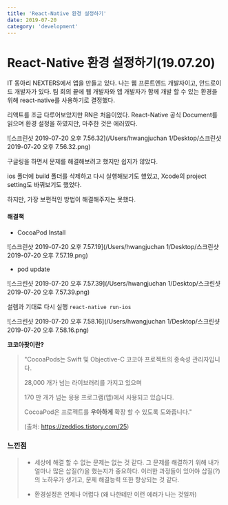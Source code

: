 ```yaml
---
title: 'React-Native 환경 설정하기'
date: 2019-07-20
category: 'development'
---
```


# React-Native 환경 설정하기(19.07.20)

IT 동아리 NEXTERS에서 앱을 만들고 있다. 
나는 웹 프론트엔드 개발자이고, 안드로이드 개발자가 있다. 팀 회의 끝에 웹 개발자와 앱 개발자가 함께 개발 할 수 있는 환경을 위해 react-native를 사용하기로 결정했다.

리액트를 조금 다루어보았지만 RN은 처음이었다.
React-Native 공식 Document를 읽으며 환경 설정을 하였지만, 마주한 것은 에러였다.

![스크린샷 2019-07-20 오후 7.56.32](/Users/hwangjuchan 1/Desktop/스크린샷 2019-07-20 오후 7.56.32.png)

구글링을 하면서 문제를 해결해보려고 했지만 쉽지가 않았다.

ios 폴더에 build 폴더를 삭제하고 다시 실행해보기도 했었고, Xcode의 project setting도 바꿔보기도 했었다.

하지만, 가장 보편적인 방법이 해결해주지는 못했다.



#### 해결책

- CocoaPod Install

![스크린샷 2019-07-20 오후 7.57.19](/Users/hwangjuchan 1/Desktop/스크린샷 2019-07-20 오후 7.57.19.png)

- pod update

![스크린샷 2019-07-20 오후 7.57.39](/Users/hwangjuchan 1/Desktop/스크린샷 2019-07-20 오후 7.57.39.png)



설렘과 기대로 다시 실행 `react-native run-ios`

![스크린샷 2019-07-20 오후 7.58.16](/Users/hwangjuchan 1/Desktop/스크린샷 2019-07-20 오후 7.58.16.png)



**코코아팟이란?**

> "CocoaPods는 Swift 및 Objective-C 코코아 프로젝트의 종속성 관리자입니다.
>
> 28,000 개가 넘는 라이브러리를 가지고 있으며
>
> 170 만 개가 넘는 응용 프로그램(앱)에서 사용되고 있습니다.
>
>  CocoaPod은 프로젝트를 **우아하게** 확장 할 수 있도록 도와줍니다."
>
> (출처: https://zeddios.tistory.com/25)



### 느낀점

> - 세상에 해결 할 수 없는 문제는 없는 것 같다. 그 문제를 해결하기 위해 내가 얼마나 많은 삽질(?)을 했는지가 중요하다.  이러한 과정들이 있어야 삽질(?)의 노하우가 생기고, 문제 해결능력 또한 향상되는 것 같다. 
>
> - 환경설정은 언제나 어렵다 (왜 나한테만 이런 에러가 나는 것일까)